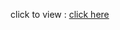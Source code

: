 click to view : <a href="https://tunggulalmajid.github.io/Journey.github.io/awal.html"> click here</a>
